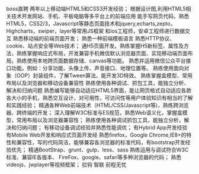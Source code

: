 boss直聘
两年以上移动端HTML5和CSS3开发经验；
根据设计图,利用HTML5相关技术开发网站、手机、平板电脑等多平台上的前端应用
能手写网页代码，熟悉HTML5，CSS2/3，Javascript等静态页面技术和jquery,echarts,zepto，Highcharts，swiper，layer等常用JS框架
和ios工程师，安卓工程师进行数据交互
熟悉移动端的前端页面开发；
熟悉一种前端模板语言
熟悉HTTP协议、cookie、站点安全等Web技术；
通H5页面开发。熟练掌握H5新标签、属性及方法，熟练掌握响应式布局，开发兼容手机微信默认浏览器页面、实现移动端页面布局。熟练使用本地跨页面数据存储、canvas等功能。
熟悉并运用微信公众平台接口功能。例如：分享功能、头像上传、声音接口、地理位置等。
熟练使用面向对象（OOP）封装组件，了解Tween算法、能开发3D特效。
熟练掌握盒模型、常用布局以及浏览器和移动设备兼容性
熟练使用各种调试、抓包工具，能独立分析、解决和归纳问题
熟悉编写能够自动适应HTML5界面，能让网页格式自动适应各款各大小的手机，熟悉交互设计，对可用性，可访问性等用户体验知识有相当的了解和实践经验；
精通各种Web前端技术（HTML/CSS/Javascript等)，熟练跨浏览器、跨终端的开发；
 深入理解W3C标准与ES规范，熟悉Web语义化，掌握盒模型，常用布局以及浏览器兼容性；
熟练使用各种调试抓包工具，能独立分析，解决和归纳问题；
 有移动设备调试经验并熟悉性能调优；
 有Hybrid App开发经验
 有Mobile Web开发和响应式页面开发经
  熟悉firefox，Google Chrome,IE8+的特性和兼容性，写的代码简洁，能够兼容各浏览器的标准代码，有bootstrap开发经验优先；
精通BootStrap、grunt、gulp、less、sass
熟练运用与调试符合W3C标准、兼容IE各版本、 FireFox、google、safari等多种浏览器的代码；
熟悉videojs、jwplayer等视频框架；
拉钩
智联
前程无忧
